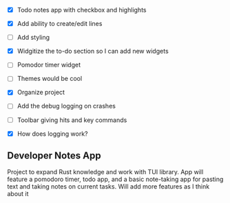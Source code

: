 - [X] Todo notes app with checkbox and highlights
- [X] Add ability to create/edit lines
- [ ] Add styling
- [X] Widgitize the to-do section  so I can add new widgets
- [ ] Pomodor timer widget
- [ ] Themes would be cool
- [X] Organize project
- [ ] Add the debug logging on crashes
- [ ] Toolbar giving hits and key commands
- [X] How does logging work?



<h2>Developer Notes App</h2>
Project to expand Rust knowledge and work with TUI library.  App will feature a </n>
pomodoro timer, todo app, and a basic note-taking app for pasting text and taking notes on current </n>
tasks.  Will add more features as I think about it